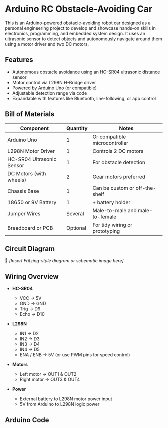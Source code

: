 # Arduino RC Obstacle-Avoiding Car

This is an Arduino-powered obstacle-avoiding robot car designed as a personal engineering project to develop and showcase hands-on skills in electronics, programming, and embedded system design. It uses an ultrasonic sensor to detect objects and autonomously navigate around them using a motor driver and two DC motors.

## Features

- Autonomous obstacle avoidance using an HC-SR04 ultrasonic distance sensor  
- Motor control via L298N H-Bridge driver  
- Powered by Arduino Uno (or compatible)  
- Adjustable detection range via code  
- Expandable with features like Bluetooth, line-following, or app control

## Bill of Materials

| Component              | Quantity | Notes                                    |
|------------------------|----------|------------------------------------------|
| Arduino Uno            | 1        | Or compatible microcontroller             |
| L298N Motor Driver     | 1        | Controls 2 DC motors                      |
| HC-SR04 Ultrasonic Sensor | 1     | For obstacle detection                    |
| DC Motors (with wheels)| 2        | Gear motors preferred                     |
| Chassis Base           | 1        | Can be custom or off-the-shelf            |
| 18650 or 9V Battery    | 1        | + battery holder                          |
| Jumper Wires           | Several  | Male-to-male and male-to-female           |
| Breadboard or PCB      | Optional | For tidy wiring or prototyping            |

## Circuit Diagram

📸 *[Insert Fritzing-style diagram or schematic image here]*

## Wiring Overview

- **HC-SR04**  
  - VCC → 5V  
  - GND → GND  
  - Trig → D9  
  - Echo → D10  

- **L298N**  
  - IN1 → D2  
  - IN2 → D3  
  - IN3 → D4  
  - IN4 → D5  
  - ENA / ENB → 5V (or use PWM pins for speed control)

- **Motors**  
  - Left motor → OUT1 & OUT2  
  - Right motor → OUT3 & OUT4

- **Power**  
  - External battery to L298N motor power input  
  - 5V from Arduino to L298N logic power

## Arduino Code


